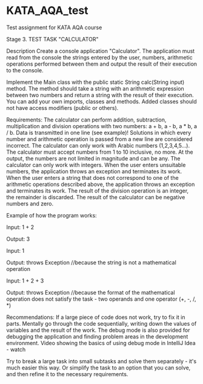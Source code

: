 # KATA_AQA_test
Test assignment for KATA AQA course

Stage 3. TEST TASK "CALCULATOR"

Description
Create a console application "Calculator". The application must read from the console the strings entered by the user, numbers, arithmetic operations performed between them and output the result of their execution to the console.

Implement the Main class with the public static String calc(String input) method. The method should take a string with an arithmetic expression between two numbers and return a string with the result of their execution. You can add your own imports, classes and methods. Added classes should not have access modifiers (public or others).

Requirements:
The calculator can perform addition, subtraction, multiplication and division operations with two numbers: a + b, a - b, a * b, a / b. 
Data is transmitted in one line (see example)! Solutions in which every number and arithmetic operation is passed from a new line are considered incorrect.
The calculator can only work with Arabic numbers (1,2,3,4,5...).
The calculator must accept numbers from 1 to 10 inclusive, no more. At the output, the numbers are not limited in magnitude and can be any.
The calculator can only work with integers.
When the user enters unsuitable numbers, the application throws an exception and terminates its work.
When the user enters a string that does not correspond to one of the arithmetic operations described above, the application throws an exception and terminates its work.
The result of the division operation is an integer, the remainder is discarded.
The result of the calculator can be negative numbers and zero.



Example of how the program works:

Input:
1 + 2

Output:
3

Input:
1

Output:
throws Exception //because the string is not a mathematical operation

Input:
1 + 2 + 3

Output:
throws Exception //because the format of the mathematical operation does not satisfy the task - two operands and one operator (+, -, /, *)

Recommendations:
If a large piece of code does not work, try to fix it in parts. Mentally go through the code sequentially, writing down the values of variables and the result of the work. The debug mode is also provided for debugging the application and finding problem areas in the development environment. Video showing the basics of using debug mode in IntelliJ Idea - watch

Try to break a large task into small subtasks and solve them separately - it's much easier this way. Or simplify the task to an option that you can solve, and then refine it to the necessary requirements.
